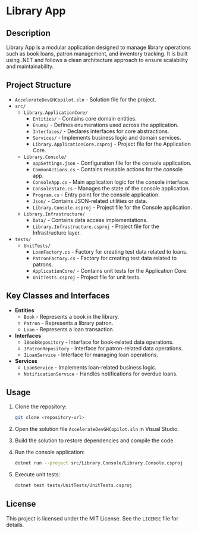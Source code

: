 # Library App

## Description

Library App is a modular application designed to manage library operations such as book loans, patron management, and inventory tracking. It is built using .NET and follows a clean architecture approach to ensure scalability and maintainability.

## Project Structure

- `AccelerateDevGHCopilot.sln` - Solution file for the project.
- `src/`
  - `Library.ApplicationCore/`
    - `Entities/` - Contains core domain entities.
    - `Enums/` - Defines enumerations used across the application.
    - `Interfaces/` - Declares interfaces for core abstractions.
    - `Services/` - Implements business logic and domain services.
    - `Library.ApplicationCore.csproj` - Project file for the Application Core.
  - `Library.Console/`
    - `appSettings.json` - Configuration file for the console application.
    - `CommonActions.cs` - Contains reusable actions for the console app.
    - `ConsoleApp.cs` - Main application logic for the console interface.
    - `ConsoleState.cs` - Manages the state of the console application.
    - `Program.cs` - Entry point for the console application.
    - `Json/` - Contains JSON-related utilities or data.
    - `Library.Console.csproj` - Project file for the Console application.
  - `Library.Infrastructure/`
    - `Data/` - Contains data access implementations.
    - `Library.Infrastructure.csproj` - Project file for the Infrastructure layer.
- `tests/`
  - `UnitTests/`
    - `LoanFactory.cs` - Factory for creating test data related to loans.
    - `PatronFactory.cs` - Factory for creating test data related to patrons.
    - `ApplicationCore/` - Contains unit tests for the Application Core.
    - `UnitTests.csproj` - Project file for unit tests.

## Key Classes and Interfaces

- **Entities**
  - `Book` - Represents a book in the library.
  - `Patron` - Represents a library patron.
  - `Loan` - Represents a loan transaction.
- **Interfaces**
  - `IBookRepository` - Interface for book-related data operations.
  - `IPatronRepository` - Interface for patron-related data operations.
  - `ILoanService` - Interface for managing loan operations.
- **Services**
  - `LoanService` - Implements loan-related business logic.
  - `NotificationService` - Handles notifications for overdue loans.

## Usage

1. Clone the repository:

   ```bash
   git clone <repository-url>
   ```

2. Open the solution file `AccelerateDevGHCopilot.sln` in Visual Studio.
3. Build the solution to restore dependencies and compile the code.
4. Run the console application:

   ```bash
   dotnet run --project src/Library.Console/Library.Console.csproj
   ```

5. Execute unit tests:

   ```bash
   dotnet test tests/UnitTests/UnitTests.csproj
   ```

## License

This project is licensed under the MIT License. See the `LICENSE` file for details.
